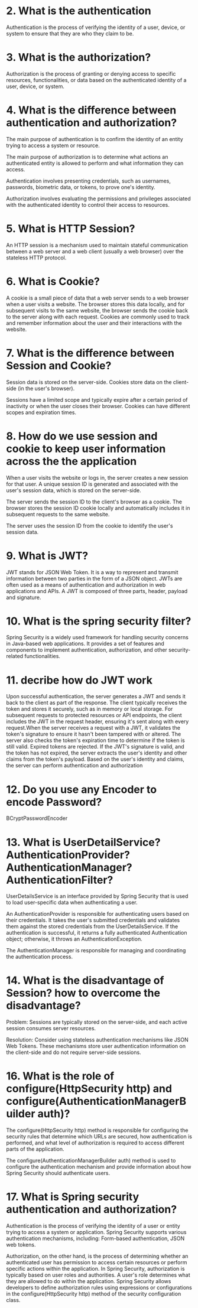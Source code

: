 # 2.  What is the authentication
Authentication is the process of verifying the identity of a user, device, or system to ensure that they are who they claim to be. 

# 3.  What is the authorization?
Authorization is the process of granting or denying access to specific resources, functionalities, or data based on the authenticated identity of a user, device, or system.

# 4.  What is the difference between authentication and authorization?
The main purpose of authentication is to confirm the identity of an entity trying to access a system or resource.

The main purpose of authorization is to determine what actions an authenticated entity is allowed to perform and what information they can access.

Authentication involves presenting credentials, such as usernames, passwords, biometric data, or tokens, to prove one's identity.

Authorization involves evaluating the permissions and privileges associated with the authenticated identity to control their access to resources.

# 5.  What is HTTP Session?
An HTTP session is a mechanism used to maintain stateful communication between a web server and a web client (usually a web browser) over the stateless HTTP protocol.

# 6.  What is Cookie?
A cookie is a small piece of data that a web server sends to a web browser when a user visits a website. The browser stores this data locally, and for subsequent visits to the same website, the browser sends the cookie back to the server along with each request. Cookies are commonly used to track and remember information about the user and their interactions with the website.

# 7. What is the difference between Session and Cookie?
Session data is stored on the server-side. Cookies store data on the client-side (in the user's browser). 

Sessions have a limited scope and typically expire after a certain period of inactivity or when the user closes their browser. Cookies can have different scopes and expiration times.

# 8.  How do we use session and cookie to keep user information across the the application
When a user visits the website or logs in, the server creates a new session for that user. A unique session ID is generated and associated with the user's session data, which is stored on the server-side. 

The server sends the session ID to the client's browser as a cookie. The browser stores the session ID cookie locally and automatically includes it in subsequent requests to the same website.

The server uses the session ID from the cookie to identify the user's session data.

# 9.  What is JWT?
JWT stands for JSON Web Token. It is a way to represent and transmit information between two parties in the form of a JSON object. JWTs are often used as a means of authentication and authorization in web applications and APIs. A JWT is composed of three parts, header, payload and signature.

# 10. What is the spring security filter?
Spring Security is a widely used framework for handling security concerns in Java-based web applications. It provides a set of features and components to implement authentication, authorization, and other security-related functionalities.

# 11. decribe how do JWT work
Upon successful authentication, the server generates a JWT and sends it back to the client as part of the response. The client typically receives the token and stores it securely, such as in memory or local storage. For subsequent requests to protected resources or API endpoints, the client includes the JWT in the request header, ensuring it's sent along with every request.When the server receives a request with a JWT, it validates the token's signature to ensure it hasn't been tampered with or altered. The server also checks the token's expiration time to determine if the token is still valid. Expired tokens are rejected. If the JWT's signature is valid, and the token has not expired, the server extracts the user's identity and other claims from the token's payload.
Based on the user's identity and claims, the server can perform authentication and authorization

# 12. Do you use any Encoder to encode Password?
BCryptPasswordEncoder

# 13. What is UserDetailService? AuthenticationProvider?AuthenticationManager? AuthenticationFilter?
UserDetailsService is an interface provided by Spring Security that is used to load user-specific data when authenticating a user.

An AuthenticationProvider is responsible for authenticating users based on their credentials. It takes the user's submitted credentials and validates them against the stored credentials from the UserDetailsService. If the authentication is successful, it returns a fully authenticated Authentication object; otherwise, it throws an AuthenticationException.

The AuthenticationManager is responsible for managing and coordinating the authentication process. 

# 14. What is the disadvantage of Session? how to overcome the disadvantage?
Problem: Sessions are typically stored on the server-side, and each active session consumes server resources.

Resolution: Consider using stateless authentication mechanisms like JSON Web Tokens. These mechanisms store user authentication information on the client-side and do not require server-side sessions.

# 16. What is the role of configure(HttpSecurity http) and configure(AuthenticationManagerBuilder auth)?
The configure(HttpSecurity http) method is responsible for configuring the security rules that determine which URLs are secured, how authentication is performed, and what level of authorization is required to access different parts of the application.

The configure(AuthenticationManagerBuilder auth) method is used to configure the authentication mechanism and provide information about how Spring Security should authenticate users.

# 17.  What is Spring security authentication and authorization?
Authentication is the process of verifying the identity of a user or entity trying to access a system or application. Spring Security supports various authentication mechanisms, including: Form-based authentication, JSON web tokens.

Authorization, on the other hand, is the process of determining whether an authenticated user has permission to access certain resources or perform specific actions within the application. In Spring Security, authorization is typically based on user roles and authorities. A user's role determines what they are allowed to do within the application. Spring Security allows developers to define authorization rules using expressions or configurations in the configure(HttpSecurity http) method of the security configuration class. 